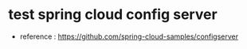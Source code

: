 # test spring cloud config server

* reference : https://github.com/spring-cloud-samples/configserver